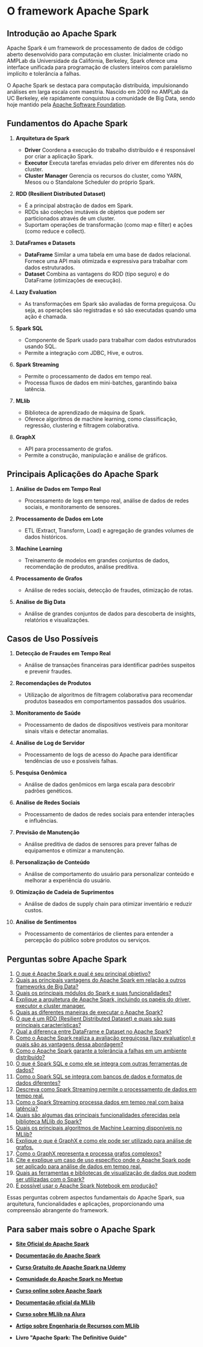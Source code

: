 # O framework Apache Spark

## Introdução ao Apache Spark

Apache Spark é um framework de processamento de dados de código aberto desenvolvido para computação em cluster. Inicialmente criado no AMPLab da Universidade da Califórnia, Berkeley, Spark oferece uma interface unificada para programação de clusters inteiros com paralelismo implícito e tolerância a falhas.

O Apache Spark se destaca para computação distribuída, impulsionando análises em larga escala com maestria. Nascido em 2009 no AMPLab da UC Berkeley, ele rapidamente conquistou a comunidade de Big Data, sendo hoje mantido pela [Apache Software Foundation](https://www.apache.org/).

## Fundamentos do Apache Spark

1. **Arquitetura de Spark**
   - **Driver** Coordena a execução do trabalho distribuído e é responsável por criar a aplicação Spark.
   - **Executor** Executa tarefas enviadas pelo driver em diferentes nós do cluster.
   - **Cluster Manager** Gerencia os recursos do cluster, como YARN, Mesos ou o Standalone Scheduler do próprio Spark.

2. **RDD (Resilient Distributed Dataset)**
   - É a principal abstração de dados em Spark.
   - RDDs são coleções imutáveis de objetos que podem ser particionados através de um cluster.
   - Suportam operações de transformação (como map e filter) e ações (como reduce e collect).

3. **DataFrames e Datasets**
   - **DataFrame** Similar a uma tabela em uma base de dados relacional. Fornece uma API mais otimizada e expressiva para trabalhar com dados estruturados.
   - **Dataset** Combina as vantagens do RDD (tipo seguro) e do DataFrame (otimizações de execução).

4. **Lazy Evaluation**
   - As transformações em Spark são avaliadas de forma preguiçosa. Ou seja, as operações são registradas e só são executadas quando uma ação é chamada.

5. **Spark SQL**
   - Componente de Spark usado para trabalhar com dados estruturados usando SQL.
   - Permite a integração com JDBC, Hive, e outros.

6. **Spark Streaming**
   - Permite o processamento de dados em tempo real.
   - Processa fluxos de dados em mini-batches, garantindo baixa latência.

7. **MLlib**
   - Biblioteca de aprendizado de máquina de Spark.
   - Oferece algoritmos de machine learning, como classificação, regressão, clustering e filtragem colaborativa.

8. **GraphX**
   - API para processamento de grafos.
   - Permite a construção, manipulação e análise de gráficos.

## Principais Aplicações do Apache Spark

1. **Análise de Dados em Tempo Real**
   - Processamento de logs em tempo real, análise de dados de redes sociais, e monitoramento de sensores.

2. **Processamento de Dados em Lote**
   - ETL (Extract, Transform, Load) e agregação de grandes volumes de dados históricos.

3. **Machine Learning**
   - Treinamento de modelos em grandes conjuntos de dados, recomendação de produtos, análise preditiva.

4. **Processamento de Grafos**
   - Análise de redes sociais, detecção de fraudes, otimização de rotas.

5. **Análise de Big Data**
   - Análise de grandes conjuntos de dados para descoberta de insights, relatórios e visualizações.

## Casos de Uso Possíveis

1. **Detecção de Fraudes em Tempo Real**
   - Análise de transações financeiras para identificar padrões suspeitos e prevenir fraudes.

2. **Recomendações de Produtos**
   - Utilização de algoritmos de filtragem colaborativa para recomendar produtos baseados em comportamentos passados dos usuários.

3. **Monitoramento de Saúde**
   - Processamento de dados de dispositivos vestíveis para monitorar sinais vitais e detectar anomalias.

4. **Análise de Log de Servidor**
   - Processamento de logs de acesso do Apache para identificar tendências de uso e possíveis falhas.

5. **Pesquisa Genômica**
   - Análise de dados genômicos em larga escala para descobrir padrões genéticos.

6. **Análise de Redes Sociais**
   - Processamento de dados de redes sociais para entender interações e influências.

7. **Previsão de Manutenção**
   - Análise preditiva de dados de sensores para prever falhas de equipamentos e otimizar a manutenção.

8. **Personalização de Conteúdo**
   - Análise de comportamento do usuário para personalizar conteúdo e melhorar a experiência do usuário.

9. **Otimização de Cadeia de Suprimentos**
   - Análise de dados de supply chain para otimizar inventário e reduzir custos.

10. **Análise de Sentimentos**
    - Processamento de comentários de clientes para entender a percepção do público sobre produtos ou serviços.


## Perguntas sobre Apache Spark

1. [O que é Apache Spark e qual é seu principal objetivo?](./spark_perguntas/pergunta_1.md)
2. [Quais as principais vantagens do Apache Spark em relação a outros frameworks de Big Data?](./spark_perguntas/pergunta_2.md)
3. [Quais os principais módulos do Spark e suas funcionalidades?](./spark_perguntas/pergunta_3.md)
4. [Explique a arquitetura de Apache Spark, incluindo os papéis do driver, executor e cluster manager.](./spark_perguntas/pergunta_4.md)
5. [Quais as diferentes maneiras de executar o Apache Spark?](./spark_perguntas/pergunta_5.md)
6. [O que é um RDD (Resilient Distributed Dataset) e quais são suas principais características?](./spark_perguntas/pergunta_6.md)
7. [Qual a diferença entre DataFrame e Dataset no Apache Spark?](./spark_perguntas/pergunta_7.md)
8. [Como o Apache Spark realiza a avaliação preguiçosa (lazy evaluation) e quais são as vantagens dessa abordagem?](./spark_perguntas/pergunta_8.md)
9. [Como o Apache Spark garante a tolerância a falhas em um ambiente distribuído?](./spark_perguntas/pergunta_9.md)
10. [O que é Spark SQL e como ele se integra com outras ferramentas de dados?](./spark_perguntas/pergunta_10.md)
11. [Como o Spark SQL se integra com bancos de dados e formatos de dados diferentes?](./spark_perguntas/pergunta_11.md)
12. [Descreva como Spark Streaming permite o processamento de dados em tempo real.](./spark_perguntas/pergunta_12.md)
13. [Como o Spark Streaming processa dados em tempo real com baixa latência?](./spark_perguntas/pergunta_13.md)
14. [Quais são algumas das principais funcionalidades oferecidas pela biblioteca MLlib do Spark?](./spark_perguntas/pergunta_14.md)
15. [Quais os principais algoritmos de Machine Learning disponíveis no MLlib?](./spark_perguntas/pergunta_15.md)
16. [Explique o que é GraphX e como ele pode ser utilizado para análise de grafos.](./spark_perguntas/pergunta_16.md)
17. [Como o GraphX representa e processa grafos complexos?](./spark_perguntas/pergunta_17.md)
18. [Cite e explique um caso de uso específico onde o Apache Spark pode ser aplicado para análise de dados em tempo real.](./spark_perguntas/pergunta_18.md)
19. [Quais as ferramentas e bibliotecas de visualização de dados que podem ser utilizadas com o Spark?](./spark_perguntas/pergunta_19.md)
20. [É possível usar o Apache Spark Notebook em produção?](./spark_perguntas/pergunta_20.md)

Essas perguntas cobrem aspectos fundamentais do Apache Spark, sua arquitetura, funcionalidades e aplicações, proporcionando uma compreensão abrangente do framework.

## Para saber mais sobre o Apache Spark

* [**Site Oficial do Apache Spark**](https://spark.apache.org/)
* [**Documentação do Apache Spark**](https://spark.apache.org/docs/latest/)
* [**Curso Gratuito de Apache Spark na Udemy**](https://www.udemy.com/course/sparkstarterkit/)
* [**Comunidade do Apache Spark no Meetup**](https://www.meetup.com/topics/apache-spark/)
* [**Curso online sobre Apache Spark**](https://www.coursera.org/specializations/big-data)
* [**Documentação oficial da MLlib**](https://spark.apache.org/docs/latest/ml-guide.html)
* [**Curso sobre MLlib na Alura**](https://www.alura.com.br/formacao-apache-spark-python)
* [**Artigo sobre Engenharia de Recursos com MLlib**](https://learn.microsoft.com/en-us/azure/machine-learning/?view=azureml-api-2)

* **Livro "Apache Spark: The Definitive Guide"** 